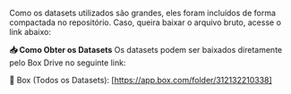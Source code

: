 Como os datasets utilizados são grandes, eles foram incluídos de forma compactada no repositório. Caso, queira baixar o arquivo bruto, acesse o link abaixo:

**📥 Como Obter os Datasets**
Os datasets podem ser baixados diretamente pelo Box Drive no seguinte link:

🔗 Box (Todos os Datasets): [https://app.box.com/folder/312132210338]
